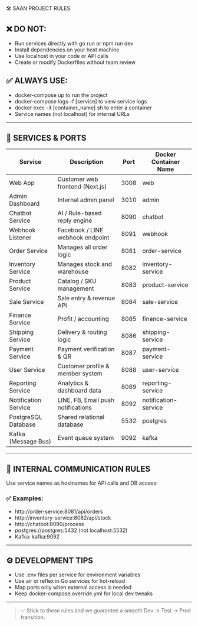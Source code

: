  🛠 SAAN PROJECT RULES
## ❌ DO NOT:
- Run services directly with go run or npm run dev
- Install dependencies on your host machine
- Use localhost in your code or API calls
- Create or modify Dockerfiles without team review
## ✅ ALWAYS USE:
- docker-compose up to run the project
- docker-compose logs -f [service] to view service logs
- docker exec -it [container_name] sh to enter a container
- Service names (not localhost) for internal URLs
---
## 🧩 SERVICES & PORTS
| Service             | Description                        | Port      | Docker Container Name |
|---------------------|------------------------------------|-----------|------------------------|
| Web App             | Customer web frontend (Next.js)    | 3008      | web                  |
| Admin Dashboard     | Internal admin panel               | 3010      | admin                |
| Chatbot Service     | AI / Rule-based reply engine       | 8090      | chatbot              |
| Webhook Listener    | Facebook / LINE webhook endpoint   | 8091      | webhook              |
| Order Service       | Manages all order logic            | 8081      | order-service        |
| Inventory Service   | Manages stock and warehouse        | 8082      | inventory-service    |
| Product Service     | Catalog / SKU management           | 8083      | product-service      |
| Sale Service        | Sale entry & revenue API           | 8084      | sale-service         |
| Finance Service     | Profit / accounting                | 8085      | finance-service      |
| Shipping Service    | Delivery & routing logic           | 8086      | shipping-service     |
| Payment Service     | Payment verification & QR          | 8087      | payment-service      |
| User Service        | Customer profile & member system   | 8088      | user-service         |
| Reporting Service   | Analytics & dashboard data         | 8089      | reporting-service    |
| Notification Service| LINE, FB, Email push notifications | 8092      | notification-service |
| PostgreSQL Database | Shared relational database         | 5532      | postgres             |
| Kafka (Message Bus) | Event queue system                 | 9092      | kafka                |
---
## 🔄 INTERNAL COMMUNICATION RULES
Use service names as hostnames for API calls and DB access:
### ✅ Examples:
- http://order-service:8081/api/orders
- http://inventory-service:8082/api/stock
- http://chatbot:8090/process
- postgres://postgres:5432 (not localhost:5532)
- Kafka: kafka:9092
---
## ⚙️ DEVELOPMENT TIPS
- Use .env files per service for environment variables
- Use air or reflex in Go services for hot-reload
- Map ports only when external access is needed
- Keep docker-compose.override.yml for local dev tweaks
---
> ✅ Stick to these rules and we guarantee a smooth Dev → Test → Prod transition.
